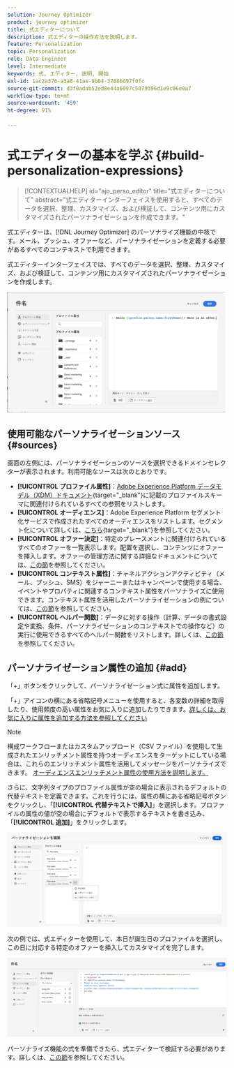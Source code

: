 ```yaml
---
solution: Journey Optimizer
product: journey optimizer
title: 式エディターについて
description: 式エディターの操作方法を説明します。
feature: Personalization
topic: Personalization
role: Data Engineer
level: Intermediate
keywords: 式, エディター, 説明, 開始
exl-id: 1ac2a376-a3a8-41ae-9b04-37886697f0fc
source-git-commit: d3f0adab52ed8e44a6097c5079396d1e9c06e0a7
workflow-type: tm+mt
source-wordcount: '459'
ht-degree: 91%

---
```


# 式エディターの基本を学ぶ {#build-personalization-expressions}

>[!CONTEXTUALHELP]
>id="ajo_perso_editor"
>title="式エディターについて"
>abstract="式エディターインターフェイスを使用すると、すべてのデータを選択、整理、カスタマイズ、および検証して、コンテンツ用にカスタマイズされたパーソナライゼーションを作成できます。"

式エディターは、[!DNL Journey Optimizer] のパーソナライズ機能の中核です。メール、プッシュ、オファーなど、パーソナライゼーションを定義する必要があるすべてのコンテキストで利用できます。

式エディターインターフェイスでは、すべてのデータを選択、整理、カスタマイズ、および検証して、コンテンツ用にカスタマイズされたパーソナライゼーションを作成します。

![](assets/perso_ee1.png)

## 使用可能なパーソナライゼーションソース {#sources}

画面の左側には、パーソナライゼーションのソースを選択できるドメインセレクターが表示されます。利用可能なソースは次のとおりです。

* **[!UICONTROL プロファイル属性]**：[Adobe Experience Platform データモデル（XDM）ドキュメント](https://experienceleague.adobe.com/docs/experience-platform/xdm/home.html?lang=ja){target="_blank"}に記載のプロファイルスキーマに関連付けられているすべての参照をリストします。
* **[!UICONTROL オーディエンス]**：Adobe Experience Platform セグメント化サービスで作成されたすべてのオーディエンスをリストします。セグメント化について詳しくは、[こちら](https://experienceleague.adobe.com/docs/experience-platform/segmentation/home.html?lang=ja){target="_blank"}を参照してください。
* **[!UICONTROL オファー決定]**：特定のプレースメントに関連付けられているすべてのオファーを一覧表示します。配置を選択し、コンテンツにオファーを挿入します。オファーの管理方法に関する詳細なドキュメントについては、[この節](../offers/get-started/starting-offer-decisioning.md)を参照してください。
* **[!UICONTROL コンテキスト属性]**：チャネルアクションアクティビティ（メール、プッシュ、SMS）をジャーニーまたはキャンペーンで使用する場合、イベントやプロパティに関連するコンテキスト属性をパーソナライズに使用できます。コンテキスト属性を活用したパーソナライゼーションの例については、[この節](personalization-use-case.md)を参照してください。
* **[!UICONTROL ヘルパー関数]**：データに対する操作（計算、データの書式設定や変換、条件、パーソナライゼーションのコンテキストでの操作など）の実行に使用できるすべてのヘルパー関数をリストします。詳しくは、[この節](functions/functions.md)を参照してください。

## パーソナライゼーション属性の追加 {#add}

「+」ボタンをクリックして、パーソナライゼーション式に属性を追加します。

「+」アイコンの横にある省略記号メニューを使用すると、各変数の詳細を取得したり、使用頻度の高い属性をお気に入りに追加したりできます。[詳しくは、お気に入りに属性を追加する方法を参照してください](personalization-favorites.md)

>[!NOTE]
>
>構成ワークフローまたはカスタムアップロード（CSV ファイル）を使用して生成されたエンリッチメント属性を持つオーディエンスをターゲットにしている場合は、これらのエンリッチメント属性を活用してメッセージをパーソナライズできます。 [オーディエンスエンリッチメント属性の使用方法を説明します。](../audience/about-audiences.md#enrichment)

さらに、文字列タイプのプロファイル属性が空の場合に表示されるデフォルトの代替テキストを定義できます。これを行うには、属性の横にある省略記号ボタンをクリックし、「**[!UICONTROL 代替テキストで挿入]**」を選択します。プロファイルの属性の値が空の場合にデフォルトで表示するテキストを書き込み、「**[!UICONTROL 追加]**」をクリックします。

![](assets/attribute-details.png)

次の例では、式エディターを使用して、本日が誕生日のプロファイルを選択し、この日に対応する特定のオファーを挿入してカスタマイズを完了します。

![](assets/perso_ee2.png)

パーソナライズ機能の式を準備できたら、式エディターで検証する必要があります。詳しくは、[この節](personalization-validation.md)を参照してください。
